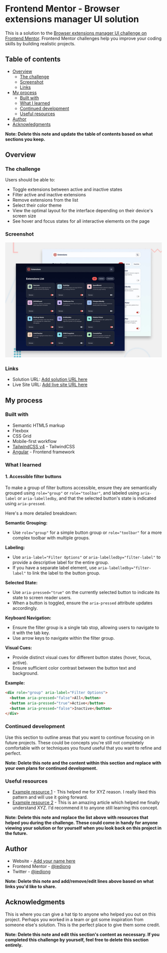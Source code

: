# Frontend Mentor - Browser extensions manager UI solution

This is a solution to the [Browser extensions manager UI challenge on Frontend Mentor](https://www.frontendmentor.io/challenges/browser-extension-manager-ui-yNZnOfsMAp). Frontend Mentor challenges help you improve your coding skills by building realistic projects.

## Table of contents

- [Overview](#overview)
  - [The challenge](#the-challenge)
  - [Screenshot](#screenshot)
  - [Links](#links)
- [My process](#my-process)
  - [Built with](#built-with)
  - [What I learned](#what-i-learned)
  - [Continued development](#continued-development)
  - [Useful resources](#useful-resources)
- [Author](#author)
- [Acknowledgments](#acknowledgments)

**Note: Delete this note and update the table of contents based on what sections you keep.**

## Overview

### The challenge

Users should be able to:

- Toggle extensions between active and inactive states
- Filter active and inactive extensions
- Remove extensions from the list
- Select their color theme
- View the optimal layout for the interface depending on their device's screen size
- See hover and focus states for all interactive elements on the page

### Screenshot

![Design preview for the Browser extensions manager UI coding challenge](./design/preview.jpg)

### Links

- Solution URL: [Add solution URL here](https://your-solution-url.com)
- Live Site URL: [Add live site URL here](https://your-live-site-url.com)

## My process

### Built with

- Semantic HTML5 markup
- Flexbox
- CSS Grid
- Mobile-first workflow
- [TailwindCSS v4](https://tailwindcss.com/) - TailwindCSS
- [Angular](https://angular.dev/) - Frontend framework

### What I learned

#### 1. Accessible filter buttons

To make a group of filter buttons accessible, ensure they are semantically grouped using `role="group"` or `role="toolbar"`, and labeled using `aria-label` or `aria-labelledby`, and that the selected button's state is indicated using `aria-pressed`.

Here's a more detailed breakdown:

**Semantic Grouping:**

- Use `role="group"` for a simple button group or `role="toolbar"` for a more complex toolbar with multiple groups.

**Labeling:**

- Use `aria-label="Filter Options"` or `aria-labelledby="filter-label"` to provide a descriptive label for the entire group.
- If you have a separate label element, use `aria-labelledby="filter-label"` to link the label to the button group.

**Selected State:**

- Use `aria-pressed="true"` on the currently selected button to indicate its state to screen reader users.
- When a button is toggled, ensure the `aria-pressed` attribute updates accordingly.

**Keyboard Navigation:**

- Ensure the filter group is a single tab stop, allowing users to navigate to it with the tab key.
- Use arrow keys to navigate within the filter group.

**Visual Cues:**

- Provide distinct visual cues for different button states (hover, focus, active).
- Ensure sufficient color contrast between the button text and background.

**Example:**

```html
<div role="group" aria-label="Filter Options">
  <button aria-pressed="false">All</button>
  <button aria-pressed="true">Active</button>
  <button aria-pressed="false">Inactive</button>
</div>
```

### Continued development

Use this section to outline areas that you want to continue focusing on in future projects. These could be concepts you're still not completely comfortable with or techniques you found useful that you want to refine and perfect.

**Note: Delete this note and the content within this section and replace with your own plans for continued development.**

### Useful resources

- [Example resource 1](https://www.example.com) - This helped me for XYZ reason. I really liked this pattern and will use it going forward.
- [Example resource 2](https://www.example.com) - This is an amazing article which helped me finally understand XYZ. I'd recommend it to anyone still learning this concept.

**Note: Delete this note and replace the list above with resources that helped you during the challenge. These could come in handy for anyone viewing your solution or for yourself when you look back on this project in the future.**

## Author

- Website - [Add your name here](https://www.your-site.com)
- Frontend Mentor - [@iediong](https://www.frontendmentor.io/profile/iediong)
- Twitter - [@iediong](https://www.twitter.com/yourusername)

**Note: Delete this note and add/remove/edit lines above based on what links you'd like to share.**

## Acknowledgments

This is where you can give a hat tip to anyone who helped you out on this project. Perhaps you worked in a team or got some inspiration from someone else's solution. This is the perfect place to give them some credit.

**Note: Delete this note and edit this section's content as necessary. If you completed this challenge by yourself, feel free to delete this section entirely.**
